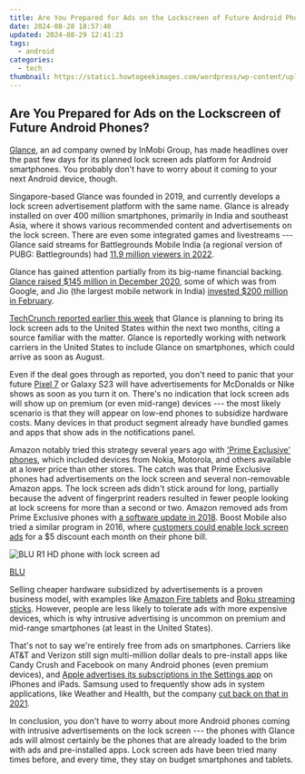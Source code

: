 ```yaml
---
title: Are You Prepared for Ads on the Lockscreen of Future Android Phones?
date: 2024-08-28 18:57:40
updated: 2024-08-29 12:41:23
tags:
  - android
categories:
  - tech
thumbnail: https://static1.howtogeekimages.com/wordpress/wp-content/uploads/2022/07/glance-lock-screen-ads.jpg
---
```


## Are You Prepared for Ads on the Lockscreen of Future Android Phones?

[Glance](https://www.glance.com/), an ad company owned by InMobi Group, has made headlines over the past few days for its planned lock screen ads platform for Android smartphones. You probably don't have to worry about it coming to your next Android device, though.

 Singapore-based Glance was founded in 2019, and currently develops a lock screen advertisement platform with the same name. Glance is already installed on over 400 million smartphones, primarily in India and southeast Asia, where it shows various recommended content and advertisements on the lock screen. There are even some integrated games and livestreams --- Glance said streams for Battlegrounds Mobile India (a regional version of PUBG: Battlegrounds) had [11.9 million viewers in 2022](https://www.glance.com/newsroom/pressrelease/glance-launches-lock-screen-trends-report-2022).

 Glance has gained attention partially from its big-name financial backing. [Glance raised $145 million in December 2020](https://www.glance.com/newsroom/pressrelease/glance-raises-145-million-from-google-and-mithril), some of which was from Google, and Jio (the largest mobile network in India) [invested $200 million in February](https://www.glance.com/newsroom/pressrelease/glance-raises-200-million-dollar-jio).

[TechCrunch reported earlier this week](https://techcrunch.com/2022/07/05/google-backed-glance-to-launch-in-us-within-two-months/) that Glance is planning to bring its lock screen ads to the United States within the next two months, citing a source familiar with the matter. Glance is reportedly working with network carriers in the United States to include Glance on smartphones, which could arrive as soon as August.

 Even if the deal goes through as reported, you don't need to panic that your future [Pixel 7](https://iphone-transfer.techidaily.com/in-2024-5-ways-to-transfer-music-from-apple-iphone-6-plus-to-android-drfone-by-drfone-transfer-from-ios/) or Galaxy S23 will have advertisements for McDonalds or Nike shows as soon as you turn it on. There's no indication that lock screen ads will show up on premium (or even mid-range) devices --- the most likely scenario is that they will appear on low-end phones to subsidize hardware costs. Many devices in that product segment already have bundled games and apps that show ads in the notifications panel.

 Amazon notably tried this strategy several years ago with ['Prime Exclusive' phones](https://arstechnica.com/gadgets/2016/08/review-blus-r1-hd-redefines-what-you-can-get-in-a-60-smartphone/), which included devices from Nokia, Motorola, and others available at a lower price than other stores. The catch was that Prime Exclusive phones had advertisements on the lock screen and several non-removable Amazon apps. The lock screen ads didn't stick around for long, partially because the advent of fingerprint readers resulted in fewer people looking at lock screens for more than a second or two. Amazon removed ads from Prime Exclusive phones with [a software update in 2018](https://www.engadget.com/2018-02-06-amazon-pulls-lock-screen-ads-from-prime-only-smartphones.html). Boost Mobile also tried a similar program in 2016, where [customers could enable lock screen ads](https://www.adexchanger.com/mobile/boost-mobile-giving-subscribers-5-month-engaging-ads/) for a $5 discount each month on their phone bill.

![BLU R1 HD phone with lock screen ad](https://static1.howtogeekimages.com/wordpress/wp-content/uploads/2022/07/amazon-blu-phone.jpg) 

[BLU](https://www.bluproducts.com/r1-hd/)

 Selling cheaper hardware subsidized by advertisements is a proven business model, with examples like [Amazon Fire tablets](https://win-howtos.techidaily.com/decoded-troubleshooting-failed-writes-to-0x-pointed-out-memory-slot-0x/) and [Roku streaming sticks](https://fake-location.techidaily.com/what-are-location-permissions-life360-on-honor-magic-6-pro-drfone-by-drfone-virtual-android/). However, people are less likely to tolerate ads with more expensive devices, which is why intrusive advertising is uncommon on premium and mid-range smartphones (at least in the United States).

 That's not to say we're entirely free from ads on smartphones. Carriers like AT&T and Verizon still sign multi-million dollar deals to pre-install apps like Candy Crush and Facebook on many Android phones (even premium devices), and [Apple advertises its subscriptions in the Settings app](https://twitter.com/tomwarren/status/1327979418954977283) on iPhones and iPads. Samsung used to frequently show ads in system applications, like Weather and Health, but the company [cut back on that in 2021](https://www.reviewgeek.com/95234/samsung-will-remove-ads-from-its-stock-apps-but-not-from-its-os/).

 In conclusion, you don't have to worry about more Android phones coming with intrusive advertisements on the lock screen --- the phones with Glance ads will almost certainly be the phones that are already loaded to the brim with ads and pre-installed apps. Lock screen ads have been tried many times before, and every time, they stay on budget smartphones and tablets.

<ins class="adsbygoogle"
     style="display:block"
     data-ad-format="autorelaxed"
     data-ad-client="ca-pub-7571918770474297"
     data-ad-slot="1223367746"></ins>



<ins class="adsbygoogle"
     style="display:block"
     data-ad-client="ca-pub-7571918770474297"
     data-ad-slot="8358498916"
     data-ad-format="auto"
     data-full-width-responsive="true"></ins>
